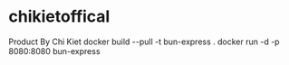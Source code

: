 # chikietoffical
Product By Chi Kiet
docker build --pull -t bun-express .
docker run -d -p 8080:8080 bun-express